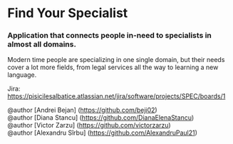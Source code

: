 # Find Your Specialist
### Application that connects people in-need to specialists in almost all domains.

Modern time people are specializing in one single domain, but their needs cover a lot more fields, from legal services all the way to learning a new language. 

Jira: https://pisicilesalbatice.atlassian.net/jira/software/projects/SPEC/boards/1

@author [Andrei Bejan] (https://github.com/beji02)<br>
@author [Diana Stancu] (https://github.com/DianaElenaStancu)<br>
@author [Victor Zarzu] (https://github.com/victorzarzu)<br>
@author [Alexandru Sîrbu] (https://github.com/AlexandruPaul21)<br>
